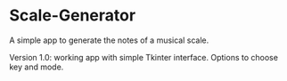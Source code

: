 # Scale-Generator
A simple app to generate the notes of a musical scale.

Version 1.0: working app with simple Tkinter interface. Options to choose key and mode.
